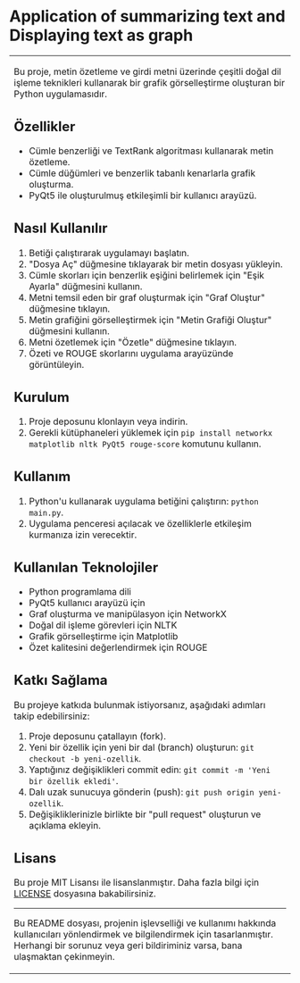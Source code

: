 
# Application of summarizing text and Displaying text as graph
<table>
<tr>
<td>

Bu proje, metin özetleme ve girdi metni üzerinde çeşitli doğal dil işleme teknikleri kullanarak bir grafik görselleştirme oluşturan bir Python uygulamasıdır.

## Özellikler

- Cümle benzerliği ve TextRank algoritması kullanarak metin özetleme.
- Cümle düğümleri ve benzerlik tabanlı kenarlarla grafik oluşturma.
- PyQt5 ile oluşturulmuş etkileşimli bir kullanıcı arayüzü.

## Nasıl Kullanılır

1. Betiği çalıştırarak uygulamayı başlatın.
2. "Dosya Aç" düğmesine tıklayarak bir metin dosyası yükleyin.
3. Cümle skorları için benzerlik eşiğini belirlemek için "Eşik Ayarla" düğmesini kullanın.
4. Metni temsil eden bir graf oluşturmak için "Graf Oluştur" düğmesine tıklayın.
5. Metin grafiğini görselleştirmek için "Metin Grafiği Oluştur" düğmesini kullanın.
6. Metni özetlemek için "Özetle" düğmesine tıklayın.
7. Özeti ve ROUGE skorlarını uygulama arayüzünde görüntüleyin.

## Kurulum

1. Proje deposunu klonlayın veya indirin.
2. Gerekli kütüphaneleri yüklemek için `pip install networkx matplotlib nltk PyQt5 rouge-score` komutunu kullanın.

## Kullanım

1. Python'u kullanarak uygulama betiğini çalıştırın: `python main.py`.
2. Uygulama penceresi açılacak ve özelliklerle etkileşim kurmanıza izin verecektir.

## Kullanılan Teknolojiler

- Python programlama dili
- PyQt5 kullanıcı arayüzü için
- Graf oluşturma ve manipülasyon için NetworkX
- Doğal dil işleme görevleri için NLTK
- Grafik görselleştirme için Matplotlib
- Özet kalitesini değerlendirmek için ROUGE

## Katkı Sağlama

Bu projeye katkıda bulunmak istiyorsanız, aşağıdaki adımları takip edebilirsiniz:

1. Proje deposunu çatallayın (fork).
2. Yeni bir özellik için yeni bir dal (branch) oluşturun: `git checkout -b yeni-ozellik`.
3. Yaptığınız değişiklikleri commit edin: `git commit -m 'Yeni bir özellik ekledi'`.
4. Dalı uzak sunucuya gönderin (push): `git push origin yeni-ozellik`.
5. Değişikliklerinizle birlikte bir "pull request" oluşturun ve açıklama ekleyin.

## Lisans
Bu proje MIT Lisansı ile lisanslanmıştır. Daha fazla bilgi için [LICENSE](/LICENSE) dosyasına bakabilirsiniz.

---

Bu README dosyası, projenin işlevselliği ve kullanımı hakkında kullanıcıları yönlendirmek ve bilgilendirmek için tasarlanmıştır. Herhangi bir sorunuz veya geri bildiriminiz varsa, bana ulaşmaktan çekinmeyin.

</td>
</tr>
</table>



